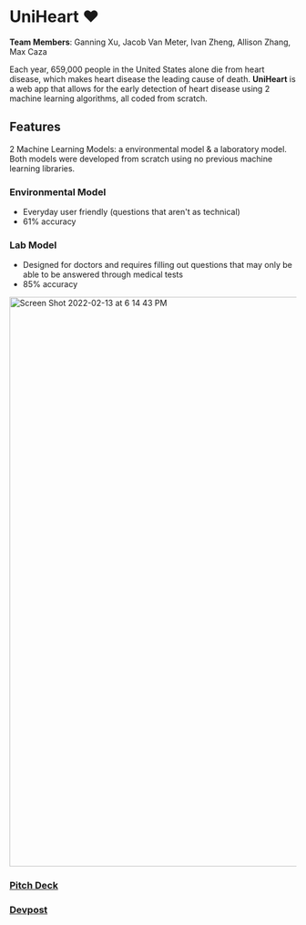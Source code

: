 # UniHeart ❤️

**Team Members**:
Ganning Xu, Jacob Van Meter, Ivan Zheng, Allison Zhang, Max Caza

Each year, 659,000 people in the United States alone die from heart disease, which makes heart disease the leading cause of death. **UniHeart** is a web app that allows for the early detection of heart disease using 2 machine learning algorithms, all coded from scratch. 

## Features
2 Machine Learning Models: a environmental model & a laboratory model. Both models were developed from scratch using no previous machine learning libraries. 

### Environmental Model
- Everyday user friendly (questions that aren't as technical)
- 61% accuracy

### Lab Model
- Designed for doctors and requires filling out questions that may only be able to be answered through medical tests
- 85% accuracy

<img width="1000" alt="Screen Shot 2022-02-13 at 6 14 43 PM" src="https://user-images.githubusercontent.com/62436772/153779544-11a44dfe-c643-49af-a184-df383fc43111.png">

### [Pitch Deck](https://www.canva.com/design/DAE4Q4j1dRw/eWfd1zPsO6CO0j7CTOYyFQ/view?utm_content=DAE4Q4j1dRw&utm_campaign=designshare&utm_medium=link&utm_source=sharebutton)

### [Devpost](https://devpost.com/software/uniheart)
